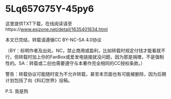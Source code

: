 # 5Lq657G75Y-45py6

这里提供TXT下载，在线阅读请至https://www.esjzone.net/detail/1635401834.html

本文已完结，转载请遵循CC BY-NC-SA 4.0协议

（BY：标明作者及出处。NC，禁止商用或盈利，比如转载时规定付钱才能看就不行，但转载时加上你的FanBox或爱发电链接就没问题，因为那是捐赠，不是强制性的。SA：转载或二创也需要遵守与本著作完全相同的CC授权条款。）

警告：转载协议可能随时变为不允许转载，甚至本页面也有可能被删除，因为后期计划包括了向《科幻世界》投稿。

P.S. 我是狗
